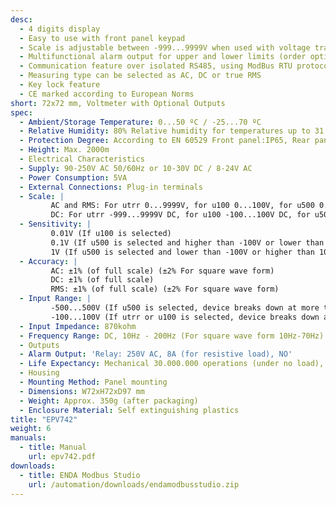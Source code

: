 ```yaml
---
desc:
  - 4 digits display
  - Easy to use with front panel keypad
  - Scale is adjustable between -999...9999V when used with voltage transformer
  - Multifunctional alarm output for upper and lower limits (order option)
  - Communication feature over isolated RS485, using ModBus RTU protocol (order option)
  - Measuring type can be selected as AC, DC or true RMS
  - Key lock feature
  - CE marked according to European Norms
short: 72x72 mm, Voltmeter with Optional Outputs
spec:
  - Ambient/Storage Temperature: 0...50 ºC / -25...70 ºC
  - Relative Humidity: 80% Relative humidity for temperatures up to 31 °C, decreasing linearly to 50% at 40 °C 
  - Protection Degree: According to EN 60529 Front panel:IP65, Rear panel:IP20
  - Height: Max. 2000m
  - Electrical Characteristics
  - Supply: 90-250V AC 50/60Hz or 10-30V DC / 8-24V AC
  - Power Consumption: 5VA
  - External Connections: Plug-in terminals
  - Scale: |
         AC and RMS: For utrr 0...9999V, for u100 0...100V, for u500 0...500V
         DC: For utrr -999...9999V DC, for u100 -100...100V DC, for u500 -500...+500V DC
  - Sensitivity: |
         0.01V (If u100 is selected)
         0.1V (If u500 is selected and higher than -100V or lower than 100V for input values)
         1V (If u500 is selected and lower than -100V or higher than 100V for input values)
  - Accuracy: |
         AC: ±1% (of full scale) (±2% For square wave form)
         DC: ±1% (of full scale)
         RMS: ±1% (of full scale) (±2% For square wave form)
  - Input Range: |
         -500...500V (If u500 is selected, device breaks down at more than ±1250V DC voltages)
         -100...100V (If utrr or u100 is selected, device breaks down at more than ±125V DC voltages)
  - Input Impedance: 870kohm
  - Frequency Range: DC, 10Hz - 200Hz (For square wave form 10Hz-70Hz)
  - Outputs
  - Alarm Output: 'Relay: 250V AC, 8A (for resistive load), NO'
  - Life Expectancy: Mechanical 30.000.000 operations (under no load), Electrical 100.000 operations (8A at 250V AC, resistive load)  
  - Housing
  - Mounting Method: Panel mounting 
  - Dimensions: W72xH72xD97 mm
  - Weight: Approx. 350g (after packaging)
  - Enclosure Material: Self extinguishing plastics
title: "EPV742"
weight: 6
manuals:
  - title: Manual
    url: epv742.pdf
downloads:
  - title: ENDA Modbus Studio
    url: /automation/downloads/endamodbusstudio.zip
---
```

